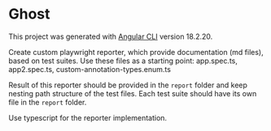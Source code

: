 # Ghost

This project was generated with [Angular CLI](https://github.com/angular/angular-cli) version 18.2.20.

Create custom playwright reporter, which provide documentation (md files), based on test suites. 
Use these files as a starting point:
app.spec.ts, app2.spec.ts, custom-annotation-types.enum.ts

Result of this reporter should be provided in the `report` folder and keep nesting path structure of the test files.
Each test suite should have its own file in the `report` folder.

Use typescript for the reporter implementation.
